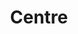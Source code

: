 ---
title: Centre
layout: page
hidden: false
description: |
  Our community centre in Lupset is the space where a lot of our work – from wellbeing classes to our youth café – takes place. But it’s also the base from which we offer a number of services or facilities.
tabs:
- title: 'Our cafe'
  content: |-
    Our cafe is open Monday-Friday 9.00am-4.00pm and offers a range of wholesome, nutritious home-cooked hot and cold meals, drinks and snacks. We have daily specials available as well as lovely homemade cakes to tempt you!

    To pre-order or for take-aways please ring 01924 369631

    We can also offer an outside catering service.

    All our ingredients are sourced locally. We use Allum's Butchers in Wakefield, Hoffman's in Wakefield and RK Harris in Leeds.
  files:
  - name: Cafe menu
    path: /uploads/St-Georges-Menu.pdf
- title: 'Room hire'
  content: |-
    St George’s Community Centre is a warm, welcoming modern building close to Wakefield City Centre with good motorway links.

    We have a variety of rooms and spaces available to hire, whether it’s for a group activity, training session, seminar, interviewing, on a one-off or regular basis.

    We have an IT suite and training rooms with laptops and Wi-Fi connection, OHP’s, flip charts, multimedia projector, TV, video/DVD, and whiteboards.

    We also have more generous rooms suitable for larger conferences and seminars.

    Whatever the purpose of your meeting we can adapt the layout and facilities of the room to suit your individual needs.

    The building has disabled access, toilets and offers free parking.

    As well as offering tea, coffee and refreshments, our coffee shop staff can provide catering services. Please ask for details when booking.

    We also have furnished office space to let at reasonable rates. Contact us for prices.

  contact: |
    <button type="button" class="enquire-button" name="button">Enquire about room hire</button>
    <form class="enquire-form" action="https://form.letsdance.agency/zXE32nJQ" method="POST">
    <h2>Enquire about Room hire</h2>
    <input type="text" name="_subject" hidden value="Enquiry about Room Hire from St George’s website"/>
    <label for="form-name">Name
    <input type="text" name="name" id="form-name" placeholder="Enter your name" required/>
    </label>
    <label for="form-email">Email
    <input type="email" name="_replyto" id="form-email" placeholder="Enter your email address" required/>
    </label>
    <label for="form-phone">Phone number
    <input type="number" name="phone" id="form-phone" placeholder="Enter your phone number (optional)"/>
    </label>
    <label for="form-message">Message
    <textarea type="number" name="message" id="form-message" placeholder="Enter your message"></textarea>
    </label>
    <div class="g-recaptcha" data-sitekey="6LdNn1AUAAAAAA-VLy7CCzufqQi7EhPyoWQwcHIM"></div>
    <input type="submit" value="Send" class="button"/>
    </form>

- title: 'Transport hire'
  content: |-
    St George’s has its own Minibus that can be hired with a driver included. The Minibus is a 17 seater inclusive of driver and can accommodate up to 2 wheelchairs (this affects seating capacity).

    You must become a member of St George’s Community Transport at a cost of £15 per year. The hourly rate is £17 (inclusive of driver and fuel) with a minimum of 3 hours.

    We encourage community groups and organisations to hire from us. The Minibus is not for private hire.
    For more information please contact 01924 369631, email us or call into the Centre.    
  files:
  - name: Membership form
    path: /uploads/Transport-Membership-Form.docx
  - name: Booking form
    path: /uploads/Transport-Booking-Form.docx
  contact: |
    <button type="button" class="enquire-button" name="button">Enquire about transport</button>
    <form class="enquire-form" action="https://form.letsdance.agency/zXE32nJQ" method="POST">
    <h2>Enquire about Transport</h2>
    <input type="text" name="_subject" hidden value="Enquiry about Community Transport from St George’s website"/>
    <label for="form-name">Name
    <input type="text" name="name" id="form-name" placeholder="Enter your name" required/>
    </label>
    <label for="form-email">Email
    <input type="email" name="_replyto" id="form-email" placeholder="Enter your email address" required/>
    </label>
    <label for="form-phone">Phone number
    <input type="number" name="phone" id="form-phone" placeholder="Enter your phone number (optional)"/>
    </label>
    <label for="form-message">Message
    <textarea type="number" name="message" id="form-message" placeholder="Enter your message"></textarea>
    </label>
    <div class="g-recaptcha" data-sitekey="6LdNn1AUAAAAAA-VLy7CCzufqQi7EhPyoWQwcHIM"></div>
    <input type="submit" value="Send" class="button"/>
    </form>
---  